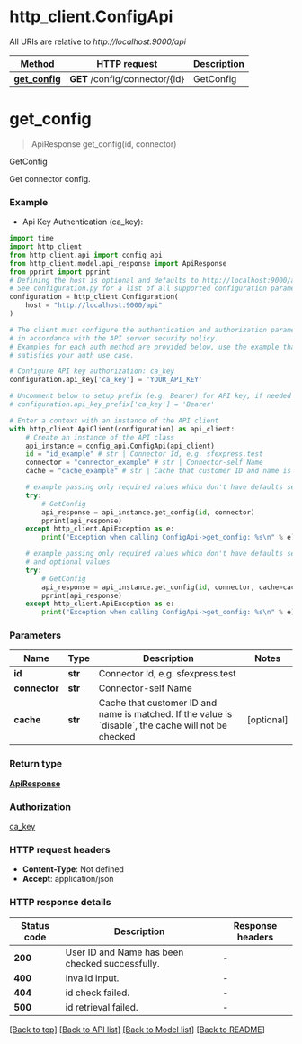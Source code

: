 # http_client.ConfigApi

All URIs are relative to *http://localhost:9000/api*

Method | HTTP request | Description
------------- | ------------- | -------------
[**get_config**](ConfigApi.md#get_config) | **GET** /config/connector/{id} | GetConfig


# **get_config**
> ApiResponse get_config(id, connector)

GetConfig

Get connector config.

### Example

* Api Key Authentication (ca_key):

```python
import time
import http_client
from http_client.api import config_api
from http_client.model.api_response import ApiResponse
from pprint import pprint
# Defining the host is optional and defaults to http://localhost:9000/api
# See configuration.py for a list of all supported configuration parameters.
configuration = http_client.Configuration(
    host = "http://localhost:9000/api"
)

# The client must configure the authentication and authorization parameters
# in accordance with the API server security policy.
# Examples for each auth method are provided below, use the example that
# satisfies your auth use case.

# Configure API key authorization: ca_key
configuration.api_key['ca_key'] = 'YOUR_API_KEY'

# Uncomment below to setup prefix (e.g. Bearer) for API key, if needed
# configuration.api_key_prefix['ca_key'] = 'Bearer'

# Enter a context with an instance of the API client
with http_client.ApiClient(configuration) as api_client:
    # Create an instance of the API class
    api_instance = config_api.ConfigApi(api_client)
    id = "id_example" # str | Connector Id, e.g. sfexpress.test
    connector = "connector_example" # str | Connector-self Name
    cache = "cache_example" # str | Cache that customer ID and name is matched. If the value is `disable`, the cache will not be checked (optional)

    # example passing only required values which don't have defaults set
    try:
        # GetConfig
        api_response = api_instance.get_config(id, connector)
        pprint(api_response)
    except http_client.ApiException as e:
        print("Exception when calling ConfigApi->get_config: %s\n" % e)

    # example passing only required values which don't have defaults set
    # and optional values
    try:
        # GetConfig
        api_response = api_instance.get_config(id, connector, cache=cache)
        pprint(api_response)
    except http_client.ApiException as e:
        print("Exception when calling ConfigApi->get_config: %s\n" % e)
```


### Parameters

Name | Type | Description  | Notes
------------- | ------------- | ------------- | -------------
 **id** | **str**| Connector Id, e.g. sfexpress.test |
 **connector** | **str**| Connector-self Name |
 **cache** | **str**| Cache that customer ID and name is matched. If the value is &#x60;disable&#x60;, the cache will not be checked | [optional]

### Return type

[**ApiResponse**](ApiResponse.md)

### Authorization

[ca_key](../README.md#ca_key)

### HTTP request headers

 - **Content-Type**: Not defined
 - **Accept**: application/json


### HTTP response details

| Status code | Description | Response headers |
|-------------|-------------|------------------|
**200** | User ID and Name has been checked successfully. |  -  |
**400** | Invalid input. |  -  |
**404** | id check failed. |  -  |
**500** | id retrieval failed. |  -  |

[[Back to top]](#) [[Back to API list]](../README.md#documentation-for-api-endpoints) [[Back to Model list]](../README.md#documentation-for-models) [[Back to README]](../README.md)

